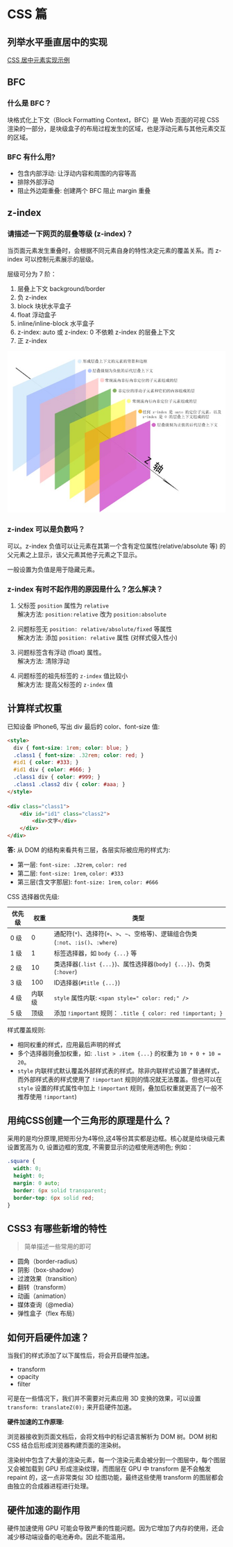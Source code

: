 # CSS 篇

## 列举水平垂直居中的实现

[CSS 居中元素实现示例](../develop/css/README.md#layout-%e5%b1%85%e4%b8%ad%e5%85%83%e7%b4%a0)

## BFC

### 什么是 BFC？

块格式化上下文（Block Formatting Context，BFC）是 Web 页面的可视 CSS 渲染的一部分，是块级盒子的布局过程发生的区域，也是浮动元素与其他元素交互的区域。

### BFC 有什么用?

- 包含内部浮动: 让浮动内容和周围的内容等高
- 排除外部浮动
- 阻止外边距重叠: 创建两个 BFC 阻止 margin 重叠

## z-index

### 请描述一下网页的层叠等级 (z-index)？

当页面元素发生重叠时，会根据不同元素自身的特性决定元素的覆盖关系。而 z-index 可以控制元素展示的层级。

层级可分为 7 阶：

1. 层叠上下文 background/border
2. 负 z-index
3. block 块状水平盒子
4. float 浮动盒子
5. inline/inline-block 水平盒子
6. z-index: auto 或 z-index: 0 不依赖 z-index 的层叠上下文
7. 正 z-index

![7 阶 z-index 层叠上下文](../_images/z-index-stacking-level.png)

### z-index 可以是负数吗？

可以。z-index 负值可以让元素在其第一个含有定位属性(relative/absolute 等) 的父元素之上显示，该父元素其他子元素之下显示。

一般设置为负值是用于隐藏元素。

### z-index 有时不起作用的原因是什么？怎么解决？

1. 父标签 `position` 属性为 `relative`  
   解决方法: `position:relative` 改为 `position:absolute`

2. 问题标签无 `position: relative/absolute/fixed` 等属性  
   解决方法: 添加 `position: relative` 属性 (对样式侵入性小)

3. 问题标签含有浮动 (float) 属性。  
   解决方法: 清除浮动

4. 问题标签的祖先标签的 `z-index` 值比较小  
   解决方法: 提高父标签的 `z-index` 值

## 计算样式权重

已知设备 IPhone6, 写出 div 最后的 color、font-size 值:

``` html
<style>
  div { font-size: 1rem; color: blue; }
  .class1 { font-size: .32rem; color: red; }
  #id1 { color: #333; }
  #id1 div { color: #666; }
  .class1 div { color: #999; }
  .class1 .class2 div { color: #aaa; }
</style>

<div class="class1">
    <div id="id1" class="class2">
        <div>文字</div>
    </div>
</div>
```

**答:** 从 DOM 的结构来看共有三层，各层实际被应用的样式为:

- 第一层: `font-size: .32rem`, `color: red`
- 第二层: `font-size: 1rem`, `color: #333`
- 第三层(含文字那层): `font-size: 1rem`, `color: #666`

CSS 选择器优先级:

| 优先级 | 权重   | 类型                                                                                |
| ------ | ------ | ----------------------------------------------------------------------------------- |
| 0 级   | 0      | 通配符(`*`)、选择符(`+`、`>`、`~`、空格等)、逻辑组合伪类(`:not`、`:is()`、`:where`) |
| 1 级   | 1      | 标签选择器，如 `body {...}` 等                                                      |
| 2 级   | 10     | 类选择器(`.list {...}`)、属性选择器(`body] {...}`)、伪类(`:hover`)                  |
| 3 级   | 100    | ID选择器(`#title {...}`)                                                            |
| 4 级   | 内联级 | `style` 属性内联: `<span style=" color: red;" />`                                   |
| 5 级   | 顶级   | 添加 `!important` 规则： `.title { color: red !important; }`                        |

样式覆盖规则:

- 相同权重的样式，应用最后声明的样式
- 多个选择器则叠加权重，如: `.list > .item {...}` 的权重为 `10 + 0 + 10 = 20`。
- `style` 内联样式默认覆盖外部样式表的样式。除非内联样式设置了普通样式，而外部样式表的样式使用了 `!important` 规则的情况就无法覆盖。但也可以在 `style` 设置的样式属性中加上 `!important` 规则，叠加后权重就更高了(一般不推荐使用 `!important`)

## 用纯CSS创建一个三角形的原理是什么？

采用的是均分原理,把矩形分为4等份,这4等份其实都是边框。核心就是给块级元素设置宽高为 0, 设置边框的宽度, 不需要显示的边框使用透明色; 例如：

``` css
.square {
  width: 0;
  height: 0;
  margin: 0 auto;
  border: 6px solid transparent;
  border-top: 6px solid red;
}
```

## CSS3 有哪些新增的特性

> 简单描述一些常用的即可

- 圆角（border-radius）
- 阴影（box-shadow）
- 过渡效果（transition）
- 翻转（transform）
- 动画（animation）
- 媒体查询（@media）
- 弹性盒子（flex 布局）

## 如何开启硬件加速？

当我们的样式添加了以下属性后，将会开启硬件加速。

- transform
- opacity
- filter

可是在一些情况下，我们并不需要对元素应用 3D 变换的效果，可以设置 `transform: translateZ(0);` 来开启硬件加速。

**硬件加速的工作原理:**

浏览器接收到页面文档后，会将文档中的标记语言解析为 DOM 树。DOM 树和 CSS 结合后形成浏览器构建页面的渲染树。

渲染树中包含了大量的渲染元素，每一个渲染元素会被分到一个图层中，每个图层又会被加载到 GPU 形成渲染纹理，而图层在 GPU 中 transform 是不会触发 repaint 的，这一点非常类似 3D 绘图功能，最终这些使用 transform 的图层都会由独立的合成器进程进行处理。

## 硬件加速的副作用

硬件加速使用 GPU 可能会导致严重的性能问题。因为它增加了内存的使用，还会减少移动端设备的电池寿命。因此不能滥用。
